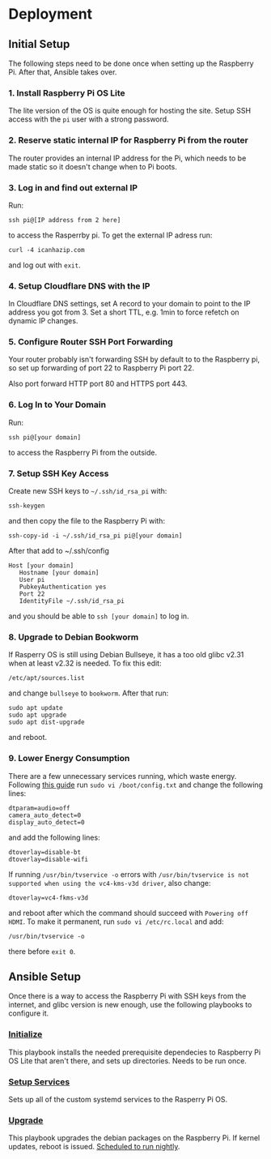 # Deployment

## Initial Setup

The following steps need to be done once when setting up the Raspberry Pi. After that, Ansible takes over.

### 1. Install Raspberry Pi OS Lite

The lite version of the OS is quite enough for hosting the site. Setup SSH access with the `pi` user with a strong password.

### 2. Reserve static internal IP for Raspberry Pi from the router

The router provides an internal IP address for the Pi, which needs to be made static so it doesn't change when to Pi boots.

### 3. Log in and find out external IP

Run:

```
ssh pi@[IP address from 2 here]
```

to access the Rasperrby pi. To get the external IP adress run:

```
curl -4 icanhazip.com
```

and log out with `exit`.

### 4. Setup Cloudflare DNS with the IP

In Cloudflare DNS settings, set A record to your domain to point to the IP address you got from 3. Set a short TTL, e.g. 1min to force refetch on dynamic IP changes.

### 5. Configure Router SSH Port Forwarding

Your router probably isn't forwarding SSH by default to to the Raspberry pi, so set up forwarding of port 22 to Raspberry Pi port 22.

Also port forward HTTP port 80 and HTTPS port 443.

### 6. Log In to Your Domain

Run:

```
ssh pi@[your domain]
```

to access the Raspberry Pi from the outside.

### 7. Setup SSH Key Access

Create new SSH keys to `~/.ssh/id_rsa_pi` with:

```
ssh-keygen
```

and then copy the file to the Raspberry Pi with:

```
ssh-copy-id -i ~/.ssh/id_rsa_pi pi@[your domain]
```

After that add to ~/.ssh/config

```
Host [your domain]
   Hostname [your domain]
   User pi
   PubkeyAuthentication yes
   Port 22
   IdentityFile ~/.ssh/id_rsa_pi
```

and you should be able to `ssh [your domain]` to log in.

### 8. Upgrade to Debian Bookworm

If Rasperry OS is still using Debian Bullseye, it has a too old glibc v2.31 when at least v2.32 is needed. To fix this edit:

```
/etc/apt/sources.list
```

and change `bullseye` to `bookworm`. After that run:

```
sudo apt update
sudo apt upgrade
sudo apt dist-upgrade
```

and reboot.

### 9. Lower Energy Consumption

There are a few unnecessary services running, which waste energy. Following
[this guide](https://www.cnx-software.com/2021/12/09/raspberry-pi-zero-2-w-power-consumption)
run `sudo vi /boot/config.txt` and change the following lines:

```
dtparam=audio=off
camera_auto_detect=0
display_auto_detect=0
```

and add the following lines:

```
dtoverlay=disable-bt
dtoverlay=disable-wifi
```

If running `/usr/bin/tvservice -o` errors with `/usr/bin/tvservice is not supported when using the vc4-kms-v3d driver`, also change:

```
dtoverlay=vc4-fkms-v3d
```

and reboot after which the command should succeed with `Powering off HDMI`. To make it permanent, run `sudo vi /etc/rc.local` and add:

```
/usr/bin/tvservice -o
```

there before `exit 0`.

## Ansible Setup

Once there is a way to access the Raspberry Pi with SSH keys from the internet, and glibc version is new enough, use the following playbooks to configure it.

### [Initialize](./initialize.yml)

This playbook installs the needed prerequisite dependecies to Raspberry Pi OS Lite that aren't there, and sets up directories. Needs to be run once.

### [Setup Services](./setup_services.yml)

Sets up all of the custom systemd services to the Rasperry Pi OS.

### [Upgrade](./upgrade.yml)

This playbook upgrades the debian packages on the Raspberry Pi. If kernel updates, reboot is issued. [Scheduled to run nightly](../.github/workflows/upgrade.yml).
